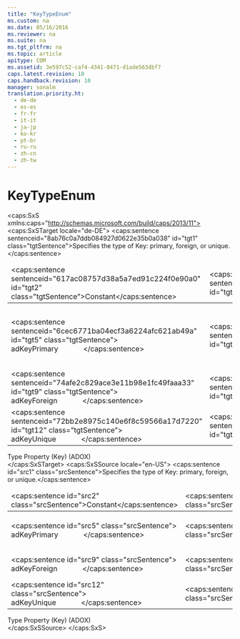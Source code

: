 ```yaml
---
title: "KeyTypeEnum"
ms.custom: na
ms.date: 05/16/2016
ms.reviewer: na
ms.suite: na
ms.tgt_pltfrm: na
ms.topic: article
apitype: COM
ms.assetid: 3e597c52-caf4-4341-8471-d1ade563dbf7
caps.latest.revision: 10
caps.handback.revision: 10
manager: sonalm
translation.priority.ht: 
  - de-de
  - es-es
  - fr-fr
  - it-it
  - ja-jp
  - ko-kr
  - pt-br
  - ru-ru
  - zh-cn
  - zh-tw
---
```

# KeyTypeEnum
<?xml version="1.0" encoding="utf-8"?>
<caps:SxS xmlns:caps="http://schemas.microsoft.com/build/caps/2013/11">
  <caps:SxSTarget locale="de-DE">
    <developerReferenceWithoutSyntaxDocument xsi:schemaLocation="http://ddue.schemas.microsoft.com/authoring/2003/5 http://dduestorage.blob.core.windows.net/ddueschema/developer.xsd" xmlns="http://ddue.schemas.microsoft.com/authoring/2003/5" xmlns:xlink="http://www.w3.org/1999/xlink" xmlns:xsi="http://www.w3.org/2001/XMLSchema-instance">
      <introduction>
        <para>
          <caps:sentence sentenceid="8ab76c0a7ddb084927d0622e35b0a038" id="tgt1" class="tgtSentence">Specifies the type of <legacyLink xlink:href="55f116fe-4d56-4892-bffe-0cdd6fc727c9">Key</legacyLink>: primary, foreign, or unique.</caps:sentence>
        </para>
      </introduction>
      <section>
        <content>
          <table>
            <thead>
              <tr>
                <TD>
                  <para>
                    <caps:sentence sentenceid="617ac08757d38a5a7ed91c224f0e90a0" id="tgt2" class="tgtSentence">Constant</caps:sentence>
                  </para>
                </TD>
                <TD>
                  <para>
                    <caps:sentence sentenceid="2063c1608d6e0baf80249c42e2be5804" id="tgt3" class="tgtSentence">Value</caps:sentence>
                  </para>
                </TD>
                <TD>
                  <para>
                    <caps:sentence sentenceid="67daf92c833c41c95db874e18fcb2786" id="tgt4" class="tgtSentence">Description</caps:sentence>
                  </para>
                </TD>
              </tr>
            </thead>
            <tbody>
              <tr>
                <TD>
                  <para>
                    <caps:sentence sentenceid="6cec6771ba04ecf3a6224afc621ab49a" id="tgt5" class="tgtSentence">
                      <legacyBold>adKeyPrimary</legacyBold>             </caps:sentence>
                  </para>
                </TD>
                <TD>
                  <para>
                    <caps:sentence sentenceid="c4ca4238a0b923820dcc509a6f75849b" id="tgt6" class="tgtSentence">1</caps:sentence>
                  </para>
                </TD>
                <TD>
                  <para>
                    <caps:sentence sentenceid="f2519f5b2ce0ab7912c13b0af6ebf9f2" id="tgt7" class="tgtSentence">Default.</caps:sentence>
                    <caps:sentence sentenceid="09169fe7b7d313ad5f758634adbfe9be" id="tgt8" class="tgtSentence"> The key is a primary key.</caps:sentence>
                  </para>
                </TD>
              </tr>
              <tr>
                <TD>
                  <para>
                    <caps:sentence sentenceid="74afe2c829ace3e11b98e1fc49faaa33" id="tgt9" class="tgtSentence">
                      <legacyBold>adKeyForeign</legacyBold>             </caps:sentence>
                  </para>
                </TD>
                <TD>
                  <para>
                    <caps:sentence sentenceid="c81e728d9d4c2f636f067f89cc14862c" id="tgt10" class="tgtSentence">2</caps:sentence>
                  </para>
                </TD>
                <TD>
                  <para>
                    <caps:sentence sentenceid="c2b60c5ebc5609fe3df6563c246eb2ce" id="tgt11" class="tgtSentence">The key is a foreign key.</caps:sentence>
                  </para>
                </TD>
              </tr>
              <tr>
                <TD>
                  <para>
                    <caps:sentence sentenceid="72bb2e8975c140e6f8c59566a17d7220" id="tgt12" class="tgtSentence">
                      <legacyBold>adKeyUnique</legacyBold>             </caps:sentence>
                  </para>
                </TD>
                <TD>
                  <para>
                    <caps:sentence sentenceid="eccbc87e4b5ce2fe28308fd9f2a7baf3" id="tgt13" class="tgtSentence">3</caps:sentence>
                  </para>
                </TD>
                <TD>
                  <para>
                    <caps:sentence sentenceid="a56d8ba6ddb5e98983eb2c7dbd74dfd1" id="tgt14" class="tgtSentence">The key is unique.</caps:sentence>
                  </para>
                </TD>
              </tr>
            </tbody>
          </table>
        </content>
      </section>
      <section>
        <title>
          <caps:sentence sentenceid="2f342d3be839cc5b67ae0de7d404b8e6" id="tgt15" class="tgtSentence">Applies To</caps:sentence>
        </title>
        <content>
          <para>
            <link xlink:href="8ca2f1fd-eb1e-490c-a28b-67eda92e0fc7">Type Property (Key) (ADOX)</link>
          </para>
        </content>
      </section>
      <relatedTopics></relatedTopics>
    </developerReferenceWithoutSyntaxDocument>
  </caps:SxSTarget>
  <caps:SxSSource locale="en-US">
    <developerReferenceWithoutSyntaxDocument xsi:schemaLocation="http://ddue.schemas.microsoft.com/authoring/2003/5 http://dduestorage.blob.core.windows.net/ddueschema/developer.xsd" xmlns="http://ddue.schemas.microsoft.com/authoring/2003/5" xmlns:xlink="http://www.w3.org/1999/xlink" xmlns:xsi="http://www.w3.org/2001/XMLSchema-instance">
      <introduction>
        <para>
          <caps:sentence id="src1" class="srcSentence">Specifies the type of <legacyLink xlink:href="55f116fe-4d56-4892-bffe-0cdd6fc727c9">Key</legacyLink>: primary, foreign, or unique.</caps:sentence>
        </para>
      </introduction>
      <section>
        <content>
          <table>
            <thead>
              <tr>
                <TD>
                  <para>
                    <caps:sentence id="src2" class="srcSentence">Constant</caps:sentence>
                  </para>
                </TD>
                <TD>
                  <para>
                    <caps:sentence id="src3" class="srcSentence">Value</caps:sentence>
                  </para>
                </TD>
                <TD>
                  <para>
                    <caps:sentence id="src4" class="srcSentence">Description</caps:sentence>
                  </para>
                </TD>
              </tr>
            </thead>
            <tbody>
              <tr>
                <TD>
                  <para>
                    <caps:sentence id="src5" class="srcSentence">
                      <legacyBold>adKeyPrimary</legacyBold>             </caps:sentence>
                  </para>
                </TD>
                <TD>
                  <para>
                    <caps:sentence id="src6" class="srcSentence">1</caps:sentence>
                  </para>
                </TD>
                <TD>
                  <para>
                    <caps:sentence id="src7" class="srcSentence">Default.</caps:sentence>
                    <caps:sentence id="src8" class="srcSentence"> The key is a primary key.</caps:sentence>
                  </para>
                </TD>
              </tr>
              <tr>
                <TD>
                  <para>
                    <caps:sentence id="src9" class="srcSentence">
                      <legacyBold>adKeyForeign</legacyBold>             </caps:sentence>
                  </para>
                </TD>
                <TD>
                  <para>
                    <caps:sentence id="src10" class="srcSentence">2</caps:sentence>
                  </para>
                </TD>
                <TD>
                  <para>
                    <caps:sentence id="src11" class="srcSentence">The key is a foreign key.</caps:sentence>
                  </para>
                </TD>
              </tr>
              <tr>
                <TD>
                  <para>
                    <caps:sentence id="src12" class="srcSentence">
                      <legacyBold>adKeyUnique</legacyBold>             </caps:sentence>
                  </para>
                </TD>
                <TD>
                  <para>
                    <caps:sentence id="src13" class="srcSentence">3</caps:sentence>
                  </para>
                </TD>
                <TD>
                  <para>
                    <caps:sentence id="src14" class="srcSentence">The key is unique.</caps:sentence>
                  </para>
                </TD>
              </tr>
            </tbody>
          </table>
        </content>
      </section>
      <section>
        <title>
          <caps:sentence id="src15" class="srcSentence">Applies To</caps:sentence>
        </title>
        <content>
          <para>
            <link xlink:href="8ca2f1fd-eb1e-490c-a28b-67eda92e0fc7">Type Property (Key) (ADOX)</link>
          </para>
        </content>
      </section>
      <relatedTopics></relatedTopics>
    </developerReferenceWithoutSyntaxDocument>
  </caps:SxSSource>
</caps:SxS>